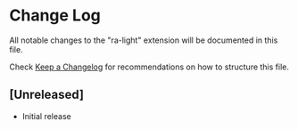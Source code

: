 # Change Log
All notable changes to the "ra-light" extension will be documented in this file.

Check [Keep a Changelog](http://keepachangelog.com/) for recommendations on how to structure this file.

## [Unreleased]
- Initial release
